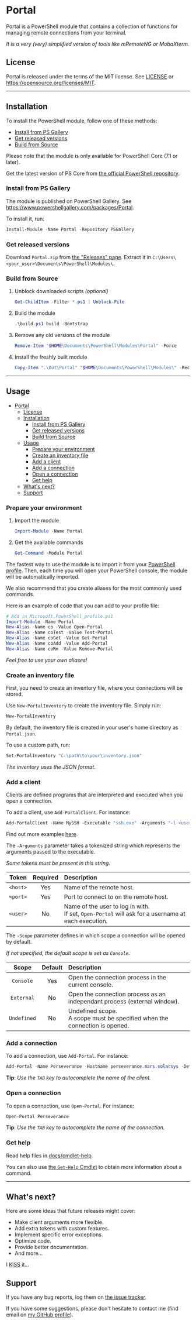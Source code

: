 # Portal

Portal is a PowerShell module that contains a collection of functions for managing remote connections from your terminal.

_It is a very (very) simplified version of tools like mRemoteNG or MobaXterm._

## License

Portal is released under the terms of the MIT license.
See [LICENSE](LICENSE) or <https://opensource.org/licenses/MIT>.

---

## Installation

To install the PowerShell module, follow one of these methods:

- [Install from PS Gallery](#install-from-ps-gallery)
- [Get released versions](#get-released-versions)
- [Build from Source](#build-from-source)

Please note that the module is only available for PowerShell Core (7.1 or later).

Get the latest version of PS Core from [the official PowerShell repository](https://github.com/PowerShell/PowerShell/releases).

### Install from PS Gallery

The module is published on PowerShell Gallery.
See <https://www.powershellgallery.com/packages/Portal>.

To install it, run:

```powershell
Install-Module -Name Portal -Repository PSGallery
```

### Get released versions

Download `Portal.zip` from [the "Releases" page](https://github.com/VouDoo/Portal/releases).
Extract it in `C:\Users\<your_user>\Documents\PowerShell\Modules\`.

### Build from Source

1. Unblock downloaded scripts _(optional)_

    ```powershell
    Get-ChildItem -Filter *.ps1 | Unblock-File
    ```

2. Build the module

    ```powershell
    .\build.ps1 build -Bootstrap
    ```

3. Remove any old versions of the module

    ```powershell
    Remove-Item "$HOME\Documents\PowerShell\Modules\Portal" -Force
    ```

4. Install the freshly built module

    ```powershell
    Copy-Item ".\Out\Portal" "$HOME\Documents\PowerShell\Modules\" -Recurse
    ```

---

## Usage

- [Portal](#portal)
  - [License](#license)
  - [Installation](#installation)
    - [Install from PS Gallery](#install-from-ps-gallery)
    - [Get released versions](#get-released-versions)
    - [Build from Source](#build-from-source)
  - [Usage](#usage)
    - [Prepare your environment](#prepare-your-environment)
    - [Create an inventory file](#create-an-inventory-file)
    - [Add a client](#add-a-client)
    - [Add a connection](#add-a-connection)
    - [Open a connection](#open-a-connection)
    - [Get help](#get-help)
  - [What's next?](#whats-next)
  - [Support](#support)

### Prepare your environment

1. Import the module

    ```powershell
    Import-Module -Name Portal
    ```

2. Get the available commands

    ```powershell
    Get-Command -Module Portal
    ```

The fastest way to use the module is to import it from your [PowerShell profile](https://docs.microsoft.com/en-us/powershell/module/microsoft.powershell.core/about/about_profiles).
Then, each time you will open your PowerShell console, the module will be automatically imported.

We also recommend that you create aliases for the most commonly used commands.

Here is an example of code that you can add to your profile file:

```powershell
# Add in Microsoft.PowerShell_profile.ps1
Import-Module -Name Portal
New-Alias -Name co -Value Open-Portal
New-Alias -Name coTest -Value Test-Portal
New-Alias -Name coGet -Value Get-Portal
New-Alias -Name coAdd -Value Add-Portal
New-Alias -Name coRm -Value Remove-Portal
```

_Feel free to use your own aliases!_

### Create an inventory file

First, you need to create an inventory file, where your connections will be stored.

Use `New-PortalInventory` to create the inventory file.
Simply run:

```powershell
New-PortalInventory
```

By default, the inventory file is created in your user's home directory as `Portal.json`.

To use a custom path, run:

```powershell
Set-PortalInventory "C:\path\to\your\inventory.json"
```

_The inventory uses the JSON format._

### Add a client

Clients are defined programs that are interpreted and executed when you open a connection.

To add a client, use `Add-PortalClient`.
For instance:

```powershell
Add-PortalClient -Name MySSH -Executable "ssh.exe" -Arguments "-l <user> -p <port> <host>" -DefaultPort 22 -DefaultScope Console -Description "My first SSH client"
```

Find out more examples [here](examples/clients.md).

The `-Arguments` parameter takes a tokenized string which represents the arguments passed to the executable.

_Some tokens must be present in this string._

| Token    | Required | Description |
|:--------:|:--------:| :---------- |
| `<host>` | Yes      | Name of the remote host. |
| `<port>` | Yes      | Port to connect to on the remote host. |
| `<user>` | No       | Name of the user to log in with.</br>If set, `Open-Portal` will ask for a username at each execution. |

The `-Scope` parameter defines in which scope a connection will be opened by default.

_If not specified, the default scope is set as `Console`._

| Scope       | Default | Description |
|:-----------:| :-----: | :---------- |
| `Console`   | Yes     | Open the connection process in the current console. |
| `External`  | No      | Open the connection process as an independant process (external window). |
| `Undefined` | No      | Undefined scope.</br>A scope must be specified when the connection is opened. |

### Add a connection

To add a connection, use `Add-Portal`.
For instance:

```powershell
Add-Portal -Name Perseverance -Hostname perseverance.mars.solarsys -DefaultClient MySSH -DefaultUser nasa -Description "My connection to the Perseverance Rover"
```

**Tip**: _Use the `TAB` key to autocomplete the name of the client._

### Open a connection

To open a connection, use `Open-Portal`.
For instance:

```powershell
Open-Portal Perseverance
```

**Tip**: _Use the `TAB` key to autocomplete the name of the connection._

### Get help

Read help files in [docs/cmdlet-help](docs/cmdlet-help).

You can also use [the `Get-Help` Cmdlet](https://docs.microsoft.com/en-us/powershell/module/microsoft.powershell.core/get-help) to obtain more information about a command.

---

## What's next?

Here are some ideas that future releases might cover:

- Make client arguments more flexible.
- Add extra tokens with custom features.
- Implement specific error exceptions.
- Optimize code.
- Provide better documentation.
- And more...

I [KISS](https://en.wikipedia.org/wiki/KISS_principle) it...

## Support

If you have any bug reports, log them on [the issue tracker](https://github.com/VouDoo/Portal/issues).

If you have some suggestions, please don't hesitate to contact me (find email on [my GitHub profile](https://github.com/VouDoo)).
